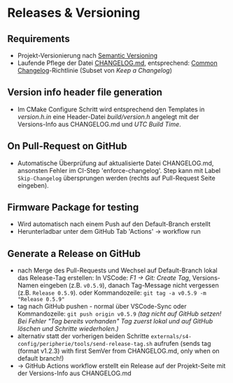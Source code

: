# Releases & Versioning
## Requirements
- Projekt-Versionierung nach [Semantic Versioning](https://semver.org/)
- Laufende Pflege der Datei [CHANGELOG.md](../CHANGELOG.md), entsprechend: [Common Changelog](https://github.com/vweevers/common-changelog)-Richtlinie (Subset von *Keep a Changelog*)

## Version info header file generation
- Im CMake Configure Schritt wird entsprechend den Templates in *version.h.in* eine Header-Datei *build/version.h* angelegt mit der Versions-Info aus CHANGELOG.md und *UTC Build Time*.

## On Pull-Request on GitHub
- Automatische Überprüfung auf aktualisierte Datei CHANGELOG.md, ansonsten Fehler im CI-Step 'enforce-changelog'. Step kann mit Label ``Skip-Changelog`` übersprungen werden (rechts auf Pull-Request Seite eingeben).

## Firmware Package for testing
- Wird automatisch nach einem Push auf den Default-Branch erstellt
- Herunterladbar unter dem GitHub Tab 'Actions' -> workflow run

## Generate a Release on GitHub
- nach Merge des Pull-Requests und Wechsel auf Default-Branch lokal das Release-Tag erstellen:
In VSCode: *F1 -> Git: Create Tag*, Versions-Namen eingeben (z.B. ``v0.5.9``), danach Tag-Message nicht vergessen (z.B. ``Release 0.5.9``).
oder Kommandozeile: ``git tag -a v0.5.9 -m "Release 0.5.9"``
- tag nach GitHub pushen - normal über VSCode-Sync oder Kommandozeile: ``git push origin v0.5.9`` *(tag nicht auf GitHub setzen! Bei Fehler "Tag bereits vorhanden" Tag zuerst lokal und auf GitHub löschen und Schritte wiederholen.)*
- alternativ statt der vorherigen beiden Schritte ``externals/s4-config/peripherie/tools/send-release-tag.sh`` aufrufen (sends tag (format v1.2.3) with first SemVer from CHANGELOG.md, only when on default branch!)
- -> GitHub Actions workflow erstellt ein Release auf der Projekt-Seite mit der Versions-Info aus CHANGELOG.md
